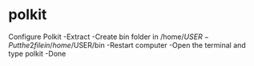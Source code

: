 # polkit
Configure Polkit
-Extract
-Create bin folder in /home/$USER
-Put the 2 file in /home/$USER/bin
-Restart computer
-Open the terminal and type polkit
-Done
